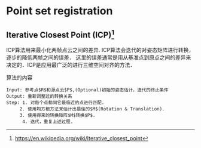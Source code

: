 # Point set registration

## Iterative Closest Point (ICP)[^1]
ICP算法用来最小化两帧点云之间的差异. ICP算法会迭代的对姿态矩阵进行转换，逐步的降低两帧之间的误差．
这里的误差通常是用从基准点到原点之间的差异来决定的．ICP是应用最广泛的进行三维空间对齐的方法．

算法的内容
```
Input: 参考点$R$和源点云$P$,(Optional)初始的姿态估计，迭代的终止条件
Output: 重新调整过的转换关系
Step: 1. 对每个点都同它最临近的点进行匹配.
　　　2. 使用均方根方法来估计出最佳的$M$(Rotation & Translation)．
　　　3. 使用得来的转换矩阵$M$转换$P$.
      4. 迭代，重复上述过程.
```

[^1]: https://en.wikipedia.org/wiki/Iterative_closest_point
